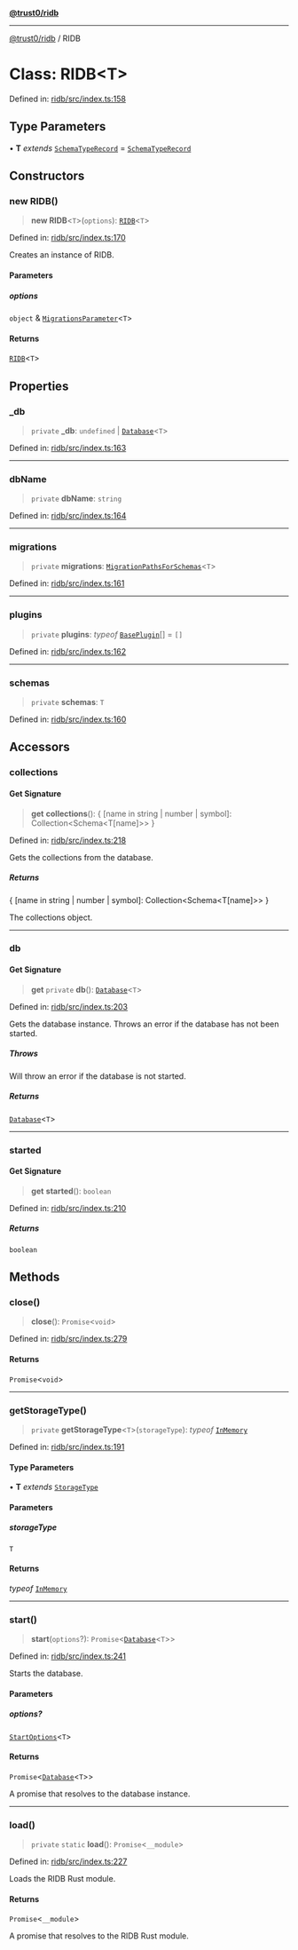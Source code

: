 [**@trust0/ridb**](../README.md)

***

[@trust0/ridb](../README.md) / RIDB

# Class: RIDB\<T\>

Defined in: [ridb/src/index.ts:158](https://github.com/trust0-project/RIDB/blob/56df6bd3359709e04686365976e2362ca0f2a5ff/packages/ridb/src/index.ts#L158)

## Type Parameters

• **T** *extends* [`SchemaTypeRecord`](../type-aliases/SchemaTypeRecord.md) = [`SchemaTypeRecord`](../type-aliases/SchemaTypeRecord.md)

## Constructors

### new RIDB()

> **new RIDB**\<`T`\>(`options`): [`RIDB`](RIDB.md)\<`T`\>

Defined in: [ridb/src/index.ts:170](https://github.com/trust0-project/RIDB/blob/56df6bd3359709e04686365976e2362ca0f2a5ff/packages/ridb/src/index.ts#L170)

Creates an instance of RIDB.

#### Parameters

##### options

`object` & [`MigrationsParameter`](../type-aliases/MigrationsParameter.md)\<`T`\>

#### Returns

[`RIDB`](RIDB.md)\<`T`\>

## Properties

### \_db

> `private` **\_db**: `undefined` \| [`Database`](Database.md)\<`T`\>

Defined in: [ridb/src/index.ts:163](https://github.com/trust0-project/RIDB/blob/56df6bd3359709e04686365976e2362ca0f2a5ff/packages/ridb/src/index.ts#L163)

***

### dbName

> `private` **dbName**: `string`

Defined in: [ridb/src/index.ts:164](https://github.com/trust0-project/RIDB/blob/56df6bd3359709e04686365976e2362ca0f2a5ff/packages/ridb/src/index.ts#L164)

***

### migrations

> `private` **migrations**: [`MigrationPathsForSchemas`](../type-aliases/MigrationPathsForSchemas.md)\<`T`\>

Defined in: [ridb/src/index.ts:161](https://github.com/trust0-project/RIDB/blob/56df6bd3359709e04686365976e2362ca0f2a5ff/packages/ridb/src/index.ts#L161)

***

### plugins

> `private` **plugins**: *typeof* [`BasePlugin`](BasePlugin.md)[] = `[]`

Defined in: [ridb/src/index.ts:162](https://github.com/trust0-project/RIDB/blob/56df6bd3359709e04686365976e2362ca0f2a5ff/packages/ridb/src/index.ts#L162)

***

### schemas

> `private` **schemas**: `T`

Defined in: [ridb/src/index.ts:160](https://github.com/trust0-project/RIDB/blob/56df6bd3359709e04686365976e2362ca0f2a5ff/packages/ridb/src/index.ts#L160)

## Accessors

### collections

#### Get Signature

> **get** **collections**(): \{ \[name in string \| number \| symbol\]: Collection\<Schema\<T\[name\]\>\> \}

Defined in: [ridb/src/index.ts:218](https://github.com/trust0-project/RIDB/blob/56df6bd3359709e04686365976e2362ca0f2a5ff/packages/ridb/src/index.ts#L218)

Gets the collections from the database.

##### Returns

\{ \[name in string \| number \| symbol\]: Collection\<Schema\<T\[name\]\>\> \}

The collections object.

***

### db

#### Get Signature

> **get** `private` **db**(): [`Database`](Database.md)\<`T`\>

Defined in: [ridb/src/index.ts:203](https://github.com/trust0-project/RIDB/blob/56df6bd3359709e04686365976e2362ca0f2a5ff/packages/ridb/src/index.ts#L203)

Gets the database instance. Throws an error if the database has not been started.

##### Throws

Will throw an error if the database is not started.

##### Returns

[`Database`](Database.md)\<`T`\>

***

### started

#### Get Signature

> **get** **started**(): `boolean`

Defined in: [ridb/src/index.ts:210](https://github.com/trust0-project/RIDB/blob/56df6bd3359709e04686365976e2362ca0f2a5ff/packages/ridb/src/index.ts#L210)

##### Returns

`boolean`

## Methods

### close()

> **close**(): `Promise`\<`void`\>

Defined in: [ridb/src/index.ts:279](https://github.com/trust0-project/RIDB/blob/56df6bd3359709e04686365976e2362ca0f2a5ff/packages/ridb/src/index.ts#L279)

#### Returns

`Promise`\<`void`\>

***

### getStorageType()

> `private` **getStorageType**\<`T`\>(`storageType`): *typeof* [`InMemory`](InMemory.md)

Defined in: [ridb/src/index.ts:191](https://github.com/trust0-project/RIDB/blob/56df6bd3359709e04686365976e2362ca0f2a5ff/packages/ridb/src/index.ts#L191)

#### Type Parameters

• **T** *extends* [`StorageType`](../enumerations/StorageType.md)

#### Parameters

##### storageType

`T`

#### Returns

*typeof* [`InMemory`](InMemory.md)

***

### start()

> **start**(`options`?): `Promise`\<[`Database`](Database.md)\<`T`\>\>

Defined in: [ridb/src/index.ts:241](https://github.com/trust0-project/RIDB/blob/56df6bd3359709e04686365976e2362ca0f2a5ff/packages/ridb/src/index.ts#L241)

Starts the database.

#### Parameters

##### options?

[`StartOptions`](../type-aliases/StartOptions.md)\<`T`\>

#### Returns

`Promise`\<[`Database`](Database.md)\<`T`\>\>

A promise that resolves to the database instance.

***

### load()

> `private` `static` **load**(): `Promise`\<`__module`\>

Defined in: [ridb/src/index.ts:227](https://github.com/trust0-project/RIDB/blob/56df6bd3359709e04686365976e2362ca0f2a5ff/packages/ridb/src/index.ts#L227)

Loads the RIDB Rust module.

#### Returns

`Promise`\<`__module`\>

A promise that resolves to the RIDB Rust module.
